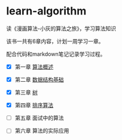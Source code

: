 # learn-algorithm
读《漫画算法-小灰的算法之旅》，学习算法知识

该书一共有6章内容，计划一周学习一章。

配合代码和markdown笔记记录学习过程。

- [x] 第一章 [算法概述](./docs/1.算法概述.md)

- [x] 第二章 [数据结构基础](./docs/2.数据结构基础.md)

- [x] 第三章 [树](./docs/3.树.md)

- [x] 第四章 [排序算法](./docs/4.排序算法.md)

- [ ] 第五章 面试中的算法

- [ ] 第六章 算法的实际应用
